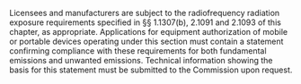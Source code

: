 Licensees and manufacturers are subject to the radiofrequency radiation exposure requirements specified in §§ 1.1307(b), 2.1091 and 2.1093 of this chapter, as appropriate. Applications for equipment authorization of mobile or portable devices operating under this section must contain a statement confirming compliance with these requirements for both fundamental emissions and unwanted emissions. Technical information showing the basis for this statement must be submitted to the Commission upon request.

